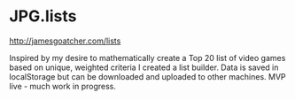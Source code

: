 # JPG.lists

http://jamesgoatcher.com/lists

Inspired by my desire to mathematically create a Top 20 list of video games based on unique, weighted criteria I created a list builder.  Data is saved in localStorage but can be downloaded and uploaded to other machines.  MVP live - much work in progress.